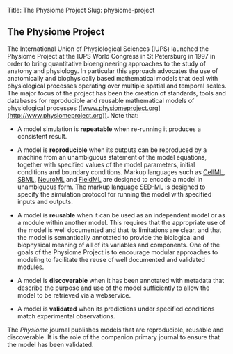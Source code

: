 Title: The Physiome Project
Slug: physiome-project

The Physiome Project
--------------------
The International Union of Physiological Sciences (IUPS) launched the Physiome Project at the IUPS World Congress in St Petersburg in 1997 in order to bring quantitative bioengineering approaches to the study of anatomy and physiology. In particular this approach advocates the use of anatomically and biophysically based mathematical models that deal with physiological processes operating over multiple spatial and temporal scales. The major focus of the project has been the creation of standards, tools and databases for reproducible and reusable mathematical models of physiological processes ([www.physiomeproject.org](http://www.physiomeproject.org)). Note that:

* A model simulation is **repeatable** when re-running it produces a consistent result. 

* A model is **reproducible** when its outputs can be reproduced by a machine from an unambiguous statement of the model equations, together with specified values of the model parameters, initial conditions and boundary conditions. Markup languages such as [CellML](https://cellml.org), [SBML](http://sbml.org), [NeuroML](https://neuroml.org) and [FieldML](http://fieldml.org) are designed to encode a model in unambiguous form. The markup language [SED-ML](http://sed-ml.org) is designed to specify the simulation protocol for running the model with specified inputs and outputs.

* A model is **reusable** when it can be used as an independent model or as a module within another model. This requires that the appropriate use of the model is well documented and that its limitations are clear, and that the model is semantically annotated to provide the biological and biophysical meaning of all of its variables and components. One of the goals of the Physiome Project is to encourage modular approaches to modeling to facilitate the reuse of well documented and validated modules.

* A model is **discoverable** when it has been annotated with metadata that describe the purpose and use of the model sufficiently to allow the model to be retrieved via a webservice.

* A model is **validated** when its predictions under specified conditions match experimental observations.

The *Physiome* journal publishes models that are reproducible, reusable and discoverable. It is the role of the companion primary journal to ensure that the model has been validated.
